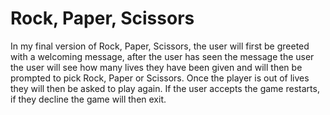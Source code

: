 # Rock, Paper, Scissors
In my final version of Rock, Paper, Scissors, the user will first be greeted with a welcoming message, after the user has seen the message the user the user will see how many lives they have been given and will then be prompted to pick Rock, Paper or Scissors. Once the player is out of lives they will then be asked to play again. If the user accepts the game restarts, if they decline the game will then exit.
